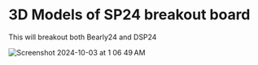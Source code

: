 # 3D Models of SP24 breakout board

This will breakout both Bearly24 and DSP24


![Screenshot 2024-10-03 at 1 06 49 AM](https://github.com/user-attachments/assets/bf3f8d76-51ea-496f-b82c-3f11a87d4d46)

